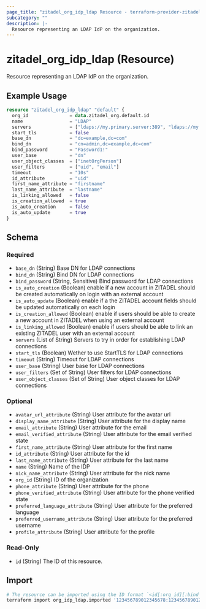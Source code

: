 ```yaml
---
page_title: "zitadel_org_idp_ldap Resource - terraform-provider-zitadel"
subcategory: ""
description: |-
  Resource representing an LDAP IdP on the organization.
---
```


# zitadel_org_idp_ldap (Resource)

Resource representing an LDAP IdP on the organization.

## Example Usage

```terraform
resource "zitadel_org_idp_ldap" "default" {
  org_id               = data.zitadel_org.default.id
  name                 = "LDAP"
  servers              = ["ldaps://my.primary.server:389", "ldaps://my.secondary.server:389"]
  start_tls            = false
  base_dn              = "dc=example,dc=com"
  bind_dn              = "cn=admin,dc=example,dc=com"
  bind_password        = "Password1!"
  user_base            = "dn"
  user_object_classes  = ["inetOrgPerson"]
  user_filters         = ["uid", "email"]
  timeout              = "10s"
  id_attribute         = "uid"
  first_name_attribute = "firstname"
  last_name_attribute  = "lastname"
  is_linking_allowed   = false
  is_creation_allowed  = true
  is_auto_creation     = false
  is_auto_update       = true
}
```

<!-- schema generated by tfplugindocs -->
## Schema

### Required

- `base_dn` (String) Base DN for LDAP connections
- `bind_dn` (String) Bind DN for LDAP connections
- `bind_password` (String, Sensitive) Bind password for LDAP connections
- `is_auto_creation` (Boolean) enable if a new account in ZITADEL should be created automatically on login with an external account
- `is_auto_update` (Boolean) enable if a the ZITADEL account fields should be updated automatically on each login
- `is_creation_allowed` (Boolean) enable if users should be able to create a new account in ZITADEL when using an external account
- `is_linking_allowed` (Boolean) enable if users should be able to link an existing ZITADEL user with an external account
- `servers` (List of String) Servers to try in order for establishing LDAP connections
- `start_tls` (Boolean) Wether to use StartTLS for LDAP connections
- `timeout` (String) Timeout for LDAP connections
- `user_base` (String) User base for LDAP connections
- `user_filters` (Set of String) User filters for LDAP connections
- `user_object_classes` (Set of String) User object classes for LDAP connections

### Optional

- `avatar_url_attribute` (String) User attribute for the avatar url
- `display_name_attribute` (String) User attribute for the display name
- `email_attribute` (String) User attribute for the email
- `email_verified_attribute` (String) User attribute for the email verified state
- `first_name_attribute` (String) User attribute for the first name
- `id_attribute` (String) User attribute for the id
- `last_name_attribute` (String) User attribute for the last name
- `name` (String) Name of the IDP
- `nick_name_attribute` (String) User attribute for the nick name
- `org_id` (String) ID of the organization
- `phone_attribute` (String) User attribute for the phone
- `phone_verified_attribute` (String) User attribute for the phone verified state
- `preferred_language_attribute` (String) User attribute for the preferred language
- `preferred_username_attribute` (String) User attribute for the preferred username
- `profile_attribute` (String) User attribute for the profile

### Read-Only

- `id` (String) The ID of this resource.

## Import

```bash
# The resource can be imported using the ID format `<id[:org_id][:bind_password]>`, e.g.
terraform import org_idp_ldap.imported '123456789012345678:123456789012345678:b1nd_p4ssw0rd'
```
